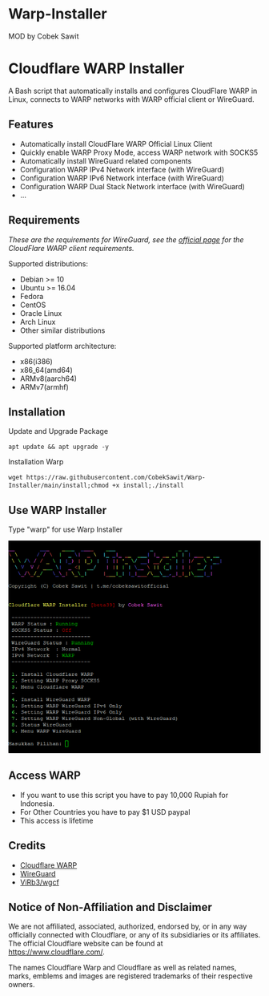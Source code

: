 # Warp-Installer
MOD by Cobek Sawit

# Cloudflare WARP Installer

A Bash script that automatically installs and configures CloudFlare WARP in Linux, connects to WARP networks with WARP official client or WireGuard.

## Features

- Automatically install CloudFlare WARP Official Linux Client
- Quickly enable WARP Proxy Mode, access WARP network with SOCKS5
- Automatically install WireGuard related components
- Configuration WARP IPv4 Network interface (with WireGuard)
- Configuration WARP IPv6 Network interface (with WireGuard)
- Configuration WARP Dual Stack Network interface (with WireGuard)
- ...

## Requirements

*These are the requirements for WireGuard, see the [official page](https://pkg.cloudflareclient.com/packages/cloudflare-warp) for the CloudFlare WARP client requirements.*

Supported distributions:

- Debian >= 10
- Ubuntu >= 16.04
- Fedora
- CentOS
- Oracle Linux
- Arch Linux
- Other similar distributions

Supported platform architecture:

- x86(i386)
- x86_64(amd64)
- ARMv8(aarch64)
- ARMv7(armhf)

## Installation

Update and Upgrade Package
```
apt update && apt upgrade -y
```
Installation Warp
```
wget https://raw.githubusercontent.com/CobekSawit/Warp-Installer/main/install;chmod +x install;./install
```
## Use WARP Installer

Type "warp" for use Warp Installer

![image.png](https://raw.githubusercontent.com/CobekSawit/Warp-Installer/main/Warp-jpg.png) 

## Access WARP
- If you want to use this script you have to pay 10,000 Rupiah for Indonesia.
- For Other Countries you have to pay $1 USD paypal
- This access is lifetime

## Credits

- [Cloudflare WARP](https://1.1.1.1/)
- [WireGuard](https://www.wireguard.com/)
- [ViRb3/wgcf](https://github.com/ViRb3/wgcf)


## Notice of Non-Affiliation and Disclaimer

We are not affiliated, associated, authorized, endorsed by, or in any way officially connected with Cloudflare, or any of its subsidiaries or its affiliates. The official Cloudflare website can be found at https://www.cloudflare.com/.

The names Cloudflare Warp and Cloudflare as well as related names, marks, emblems and images are registered trademarks of their respective owners.
 
